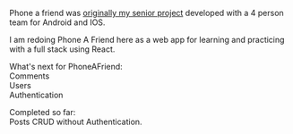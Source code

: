 Phone a friend was [originally my senior project](https://github.com/PhoneAFriend/android) developed with a 4 person team for Android and IOS.  
     
I am redoing Phone A Friend here as a web app for learning and practicing with a full stack using React.  

What's next for PhoneAFriend:  
Comments  
Users  
Authentication  
          

Completed so far:   
Posts CRUD without Authentication.  